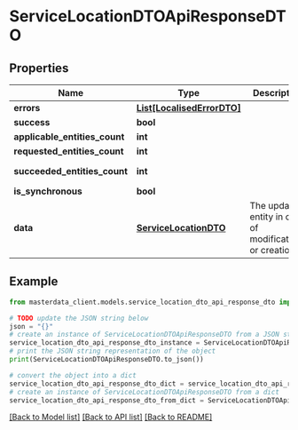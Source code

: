 # ServiceLocationDTOApiResponseDTO


## Properties

Name | Type | Description | Notes
------------ | ------------- | ------------- | -------------
**errors** | [**List[LocalisedErrorDTO]**](LocalisedErrorDTO.md) |  | [optional] 
**success** | **bool** |  | [optional] 
**applicable_entities_count** | **int** |  | [optional] 
**requested_entities_count** | **int** |  | [optional] 
**succeeded_entities_count** | **int** |  | [optional] [readonly] 
**is_synchronous** | **bool** |  | [optional] 
**data** | [**ServiceLocationDTO**](ServiceLocationDTO.md) | The updated entity in case of modifications or creation | [optional] 

## Example

```python
from masterdata_client.models.service_location_dto_api_response_dto import ServiceLocationDTOApiResponseDTO

# TODO update the JSON string below
json = "{}"
# create an instance of ServiceLocationDTOApiResponseDTO from a JSON string
service_location_dto_api_response_dto_instance = ServiceLocationDTOApiResponseDTO.from_json(json)
# print the JSON string representation of the object
print(ServiceLocationDTOApiResponseDTO.to_json())

# convert the object into a dict
service_location_dto_api_response_dto_dict = service_location_dto_api_response_dto_instance.to_dict()
# create an instance of ServiceLocationDTOApiResponseDTO from a dict
service_location_dto_api_response_dto_from_dict = ServiceLocationDTOApiResponseDTO.from_dict(service_location_dto_api_response_dto_dict)
```
[[Back to Model list]](../README.md#documentation-for-models) [[Back to API list]](../README.md#documentation-for-api-endpoints) [[Back to README]](../README.md)


